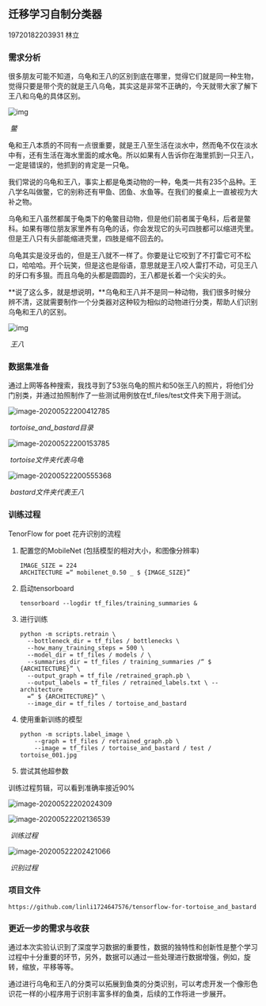 ## 迁移学习自制分类器

19720182203931 林立

### 需求分析

很多朋友可能不知道，乌龟和王八的区别到底在哪里，觉得它们就是同一种生物，觉得只要是带个壳的就是王八乌龟，其实这是非常不正确的，今天就带大家了解下王八和乌龟的具体区别。

![img](https://ss2.baidu.com/6ONYsjip0QIZ8tyhnq/it/u=2194521518,3383414542&fm=173&app=25&f=JPEG?w=600&h=400&s=4820AC57C69867C6532839740300C060)

​                                                                               *鳖*

龟和王八本质的不同有一点很重要，就是王八至生活在淡水中，然而龟不仅在淡水中有，还有生活在海水里面的咸水龟。所以如果有人告诉你在海里抓到一只王八，一定是错误的，他抓到的肯定是一只龟。

我们常说的乌龟和王八，事实上都是龟类动物的一种，龟类一共有235个品种。王八学名叫做鳖，它的别称还有甲鱼、团鱼、水鱼等。在我们的餐桌上一直被视为大补之物。

乌龟和王八虽然都属于龟类下的龟鳖目动物，但是他们前者属于龟科，后者是鳖科。如果有哪位朋友家里养有乌龟的话，你会发现它的头可四肢都可以缩进壳里。但是王八只有头部能缩进壳里，四肢是缩不回去的。

乌龟其实是没牙齿的，但是王八就不一样了。你要是让它咬到了不打雷它可不松口，哈哈哈。开个玩笑，但是这也是俗语，意思就是王八咬人雷打不动，可见王八的牙口有多狠。而且乌龟的头都是圆圆的，王八都是长着一个尖尖的头。

**说了这么多，就是想说明，**乌龟和王八并不是同一种动物，我们很多时候分辨不清，这就需要制作一个分类器对这种较为相似的动物进行分类，帮助人们识别乌龟和王八的区别。

![img](https://ss0.baidu.com/6ONWsjip0QIZ8tyhnq/it/u=2780336700,2799231735&fm=173&app=25&f=JPEG?w=600&h=400&s=5EE49A54EC42736C528E0EE30300E01C)

​                                                                                   *王八*



### 数据集准备

通过上网等各种搜索，我找寻到了53张乌龟的照片和50张王八的照片，将他们分门别类，并通过拍照制作了一些测试用例放在tf_files/test文件夹下用于测试。

![image-20200522200412785](C:\Users\HUAWEI\AppData\Roaming\Typora\typora-user-images\image-20200522200412785.png)

​														*tortoise_and_bastard目录*

![image-20200522200153785](C:\Users\HUAWEI\AppData\Roaming\Typora\typora-user-images\image-20200522200153785.png)

​																*tortoise文件夹代表乌龟*

![image-20200522200555368](C:\Users\HUAWEI\AppData\Roaming\Typora\typora-user-images\image-20200522200555368.png)

​																*bastard文件夹代表王八*

### 训练过程

TenorFlow for poet 花卉识别的流程

1. 配置您的MobileNet (包括模型的相对大小，和图像分辨率)

   ```
   IMAGE_SIZE = 224
   ARCHITECTURE =“ mobilenet_0.50 _ $ {IMAGE_SIZE}”
   ```

2. 启动tensorboard

   ```
   tensorboard --logdir tf_files/training_summaries &
   ```

3. 进行训练

   ```
   python -m scripts.retrain \ 
     --bottleneck_dir = tf_files / bottlenecks \ 
     --how_many_training_steps = 500 \ 
     --model_dir = tf_files / models / \ 
     --summaries_dir = tf_files / training_summaries /“ $ {ARCHITECTURE}” \ 
     --output_graph = tf_file /retrained_graph.pb \ 
     --output_labels = tf_files / retrained_labels.txt \ --architecture 
     =“ $ {ARCHITECTURE}” \ 
     --image_dir = tf_files / tortoise_and_bastard
   ```

4. 使用重新训练的模型

   ```
   python -m scripts.label_image \ 
       --graph = tf_files / retrained_graph.pb \ 
       --image = tf_files / tortoise_and_bastard / test / tortoise_001.jpg
   ```

5. 尝试其他超参数

训练过程剪辑，可以看到准确率接近90%

![image-20200522202024309](C:\Users\HUAWEI\AppData\Roaming\Typora\typora-user-images\image-20200522202024309.png)

![image-20200522202136539](C:\Users\HUAWEI\AppData\Roaming\Typora\typora-user-images\image-20200522202136539.png)

​                                   									*训练过程*

![image-20200522202421066](C:\Users\HUAWEI\AppData\Roaming\Typora\typora-user-images\image-20200522202421066.png)

​                                                                         *识别过程*



### 项目文件

```
https://github.com/linli1724647576/tensorflow-for-tortoise_and_bastard
```

### 更近一步的需求与收获

通过本次实验认识到了深度学习数据的重要性，数据的独特性和创新性是整个学习过程中十分重要的环节，另外，数据可以通过一些处理进行数据增强，例如，旋转，缩放，平移等等。

通过进行乌龟和王八的分类可以拓展到鱼类的分类识别，可以考虑开发一个像形色识花一样的小程序用于识别丰富多样的鱼类，后续的工作将进一步展开。

